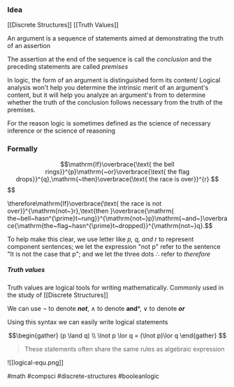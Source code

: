 
### Idea

[[Discrete Structures]]
[[Truth Values]]

An argument is a sequence of statements aimed at demonstrating the truth of an assertion

The assertion at the end of the sequence is call the *conclusion* and the preceding statements are called *premises*

In logic, the form of an argument is distinguished form its content/ Logical analysis won't help you determine the intrinsic merit of an argument's content, but it will help you analyze an argument's from to determine whether the truth of the conclusion follows necessary from the truth of the premises.

For the reason logic is sometimes defined as the science of necessary inference or the science of reasoning

### Formally

$$\mathrm{If}\overbrace{\text{ the bell rings}}^{p}\mathrm{~or}\overbrace{\text{ the flag drops}}^{q},\mathrm{~then}\overbrace{\text{ the race is over}}^{r}
$$
$$

\therefore\mathrm{If}\overbrace{\text{ the race is not over}}^{\mathrm{not~}r},\text{then }\overbrace{\mathrm{ the~bell~hasn^{\prime}t~rung}}^{\mathrm{not~}p}\mathrm{~and~}\overbrace{\mathrm{the~flag~hasn^{\prime}t~dropped}}^{\mathrm{not~}q}.$$

To help make this clear, we use letter like *p, q, and r* to represent component sentences; we let the expression "not p" refer to the sentence "It is not the case that p"; and we let the three dots $\therefore$ refer to *therefore*

##### Truth values 
Truth values are logical tools for writing mathematically. Commonly used in the study of [[Discrete Structures]] 

We can use $\lnot$ to denote ***not***, $\land$ to denote **and***, $\lor$ to denote ***or***

Using this syntax we can easily write logical statements

$$\begin{gather}
(p \land q) \\
\lnot p \lor q = (\lnot p)\lor q
\end{gather}
$$
>These statements often share the same rules as algebraic expression


![[logical-equ.png]]


#math #compsci #discrete-structures #booleanlogic